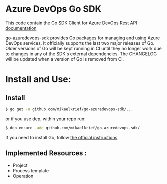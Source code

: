 # Azure DevOps Go SDK

This code contain the Go SDK Client for Azure DevOps Rest API
[documentation](https://docs.microsoft.com/en-us/rest/api/azure/devops/?view=azure-devops-rest-5.0)


go-azuredevops-sdk provides Go packages for managing and using Azure DevOps services.
It officially supports the last two major releases of Go.  Older versions of
Go will be kept running in CI until they no longer work due to changes in any
of the SDK's external dependencies.  The CHANGELOG will be updated when a
version of Go is removed from CI.


# Install and Use:

## Install

```sh
$ go get -u github.com/mikaelkrief/go-azuredevops-sdk/...
```

or if you use dep, within your repo run:

```sh
$ dep ensure -add github.com/mikaelkrief/go-azuredevops-sdk/
```

If you need to install Go, follow [the official instructions](https://golang.org/dl/).


## Implemented Resources :

- Project
- Process template
- Operation

